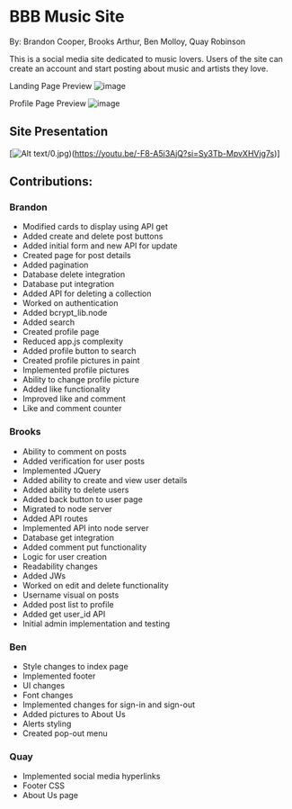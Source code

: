 # BBB Music Site

By: Brandon Cooper, Brooks Arthur, Ben Molloy, Quay Robinson

This is a social media site dedicated to music lovers. Users of the site can create an account and start posting about music and artists they love.

Landing Page Preview
![image](https://github.com/BCoop123/BBB-Music-Site/assets/114194395/83212ec7-e9a0-4139-9cf5-61208a801d44)

Profile Page Preview
![image](https://github.com/BCoop123/BBB-Music-Site/assets/114194395/1355cea7-f07c-47c9-baec-dedf3af8e6e0)

## Site Presentation

[![Alt text](https://youtu.be/-F8-A5i3AjQ?si=Sy3Tb-MpvXHVjg7s)/0.jpg)(https://youtu.be/-F8-A5i3AjQ?si=Sy3Tb-MpvXHVjg7s)]

## Contributions:

### Brandon
+ Modified cards to display using API get
+ Added create and delete post buttons
+ Added initial form and new API for update
+ Created page for post details
+ Added pagination
+ Database delete integration
+ Database put integration
+ Added API for deleting a collection
+ Worked on authentication
+ Added bcrypt_lib.node
+ Added search
+ Created profile page
+ Reduced app.js complexity
+ Added profile button to search
+ Created profile pictures in paint
+ Implemented profile pictures
+ Ability to change profile picture
+ Added like functionality
+ Improved like and comment
+ Like and comment counter


### Brooks
+ Ability to comment on posts
+ Added verification for user posts
+ Implemented JQuery
+ Added ability to create and view user details
+ Added ability to delete users
+ Added back button to user page
+ Migrated to node server
+ Added API routes
+ Implemented API into node server
+ Database get integration
+ Added comment put functionality
+ Logic for user creation
+ Readability changes
+ Added JWs
+ Worked on edit and delete functionality
+ Username visual on posts
+ Added post list to profile
+ Added get user_id API
+ Initial admin implementation and testing


### Ben
+ Style changes to index page
+ Implemented footer
+ UI changes
+ Font changes
+ Implemented changes for sign-in and sign-out
+ Added pictures to About Us
+ Alerts styling
+ Created pop-out menu


### Quay
+ Implemented social media hyperlinks
+ Footer CSS
+ About Us page
